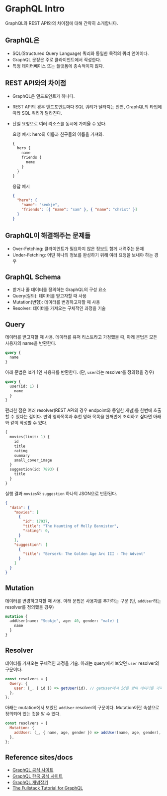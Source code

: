 # GraphQL Intro

GraphQL와 REST API와의 차이점에 대해 간략히 소개합니다.

## GraphQL은

- SQL(Structured Query Language) 쿼리와 동일한 목적의 쿼리 언어이다.
- GraphQL 문장은 주로 클라이언트에서 작성한다.
- 특정 데이터베이스 또는 플랫폼에 종속적이지 않다.

## REST API와의 차이점

- GraphQL은 앤드포인트가 하나다.
- REST API의 경우 앤드포인트마다 SQL 쿼리가 달라지는 반면, GraphQL의 타입에 따라 SQL 쿼리가 달라진다.
- 단일 요청으로 여러 리소스를 동시에 가져올 수 있다.

  요청 예시: hero의 이름과 친구들의 이름을 가져와.

  ```graphql
  {
    hero {
      name
      friends {
        name
      }
    }
  }
  ```

  응답 예시

  ```json
  {
    "hero": {
      "name": "seokje",
      "friends": [{ "name": "sam" }, { "name": "christ" }]
    }
  }
  ```

## GraphQL이 해결해주는 문제들

- Over-Fetching: 클라이언트가 필요하지 않은 정보도 함께 내려주는 문제
- Under-Fetching: 어떤 하나의 정보를 완성하기 위해 여러 요청을 보내야 하는 경우

## GraphQL Schema

- 받거나 줄 데이터를 정의하는 GraphQL의 구성 요소
- Query(질의): 데이터를 받고자할 때 사용
- Mutation(변형): 데이터를 변경하고자할 때 사용
- Resolver: 데이터를 가져오는 구체적인 과정을 기술

## Query

데이터를 받고자할 때 사용. 데이터를 유저 리스트라고 가정했을 때,
아래 문법은 모든 사용자의 name을 반환한다.

```graphql
query {
  name
}
```

아래 문법은 id가 1인 사용자를 반환한다. (단, `user`라는 resolver를 정의했을 경우)

```graphql
query {
  user(id: 1) {
    name
  }
}
```

편리한 점은 여러 resolver(REST API의 경우 endpoint와 동일한 개념)를 한번에 호출할 수 있다는 점이다. 만약 영화목록과 추천 영화 목록을 한꺼번에 조회하고 싶다면 아래와 같이 작성할 수 있다.

```graphql
{
  movies(limit: 1) {
    id
    title
    rating
    summary
    small_cover_image
  }
  suggestion(id: 7893) {
    title
  }
}
```

실행 결과 `movies`와 `suggestion` 하나의 JSON으로 반환된다.

```json
{
  "data": {
    "movies": [
      {
        "id": 17937,
        "title": "The Haunting of Molly Bannister",
        "rating": 0,
      }
    ],
    "suggestion": [
      {
        "title": "Berserk: The Golden Age Arc III - The Advent"
      }
    ]
  }
}
```

## Mutation

데이터를 변경하고자할 때 사용. 아래 문법은 사용자를 추가하는 구문 (단, `addUser`라는 resolver를 정의했을 경우)

```graphql
mutation {
  addUser(name: "Seokje", age: 40, gender: "male) {
    name
  }
}
```

## Resolver

데이터를 가져오는 구체적인 과정을 기술. 아래는 query에서 보았던 `user` resolver의 구문이다.

```javascript
const resolvers = {
  Query: {
    user: (_, { id }) => getUser(id), // getUser에서 id를 받아 데이터를 가져온다.
  },
};
```

아래는 mutation에서 보았던 `addUser` resolver의 구문이다. Mutation이란 속성으로 정의되어 있는 것을 알 수 있다.

```javascript
const resolvers = {
  Mutation: {
    addUser: (_, { name, age, gender }) => addUser(name, age, gender),
  },
};
```

## Reference sites/docs

- [GraphQL 공식 사이트](https://graphql.org/)
- [GraphQL 한국 공식 사이트](https://graphql-kr.github.io//)
- [GraphQL 개념잡기](https://tech.kakao.com/2019/08/01/graphql-basic/)
- [The Fullstack Tutorial for GraphQL](https://www.howtographql.com/)
